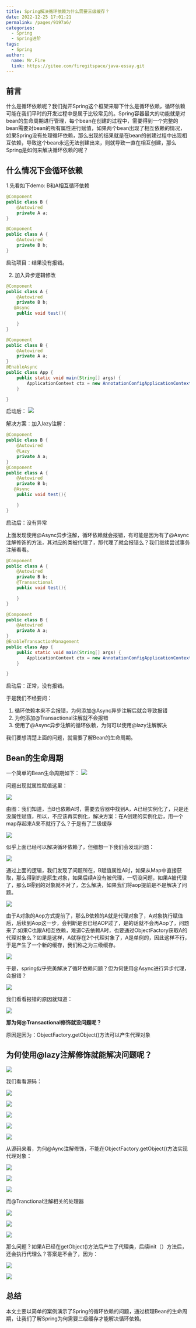 ```yaml
---
title: Spring解决循环依赖为什么需要三级缓存？
date: 2022-12-25 17:01:21
permalink: /pages/9197a6/
categories:
  - Spring
  - Spring进阶
tags:
  - Spring
author: 
  name: Mr.Fire
  link: https://gitee.com/firegitspace/java-essay.git
---
```


## 前言
什么是循环依赖呢？我们抛开Spring这个框架来聊下什么是循环依赖，循环依赖可能在我们平时的开发过程中是属于比较常见的。Spring容器最大的功能就是对bean的生命周期进行管理，每个bean在创建的过程中，需要得到一个完整的bean需要对bean的所有属性进行赋值，如果两个bean出现了相互依赖的情况，如果Spring没有处理循环依赖，那么出现的结果就是在bean的创建过程中出现相互依赖，导致这个bean永远无法创建出来，则就导致一直在相互创建，那么Spring是如何来解决循环依赖的呢？


## 什么情况下会循环依赖
1.先看如下demo: B和A相互循环依赖
```java
@Component
public class B {
    @Autowired
    private A a;
}

@Component
public class A {
    @Autowired
    private B b;
}
```
启动项目：结果没有报错。

2. 加入异步逻辑修改
```java
@Component
public class A {
    @Autowired
    private B b;
   @Async
    public void test(){

    }
}

@Component
public class B {
    @Autowired
    private A a;
}
@EnableAsync
public class App {
    public static void main(String[] args) {
        ApplicationContext ctx = new AnnotationConfigApplicationContext(App.class);
    }

}
```
启动后：
![](https://fire-repository.oss-cn-beijing.aliyuncs.com/spring/221225/0.png)

解决方案：加入lazy注解：
```java
@Component
public class B {
    @Autowired
    @Lazy
    private A a;
}
@Component
public class A {
    @Autowired
    private B b;
   @Async
    public void test(){

    }
}
```
启动后：没有异常

上面发现使用@Async异步注解，循环依赖就会报错，有可能是因为有了@Async注解修饰的方法，其对应的类被代理了，那代理了就会报错么？我们继续尝试事务注解看看。
```java
@Component
public class A {
    @Autowired
    private B b;
    @Transactional
    public void test(){

    }
}

@Component
public class B {
    @Autowired
    private A a;
}
@EnableTransactionManagement
public class App {
    public static void main(String[] args) {
        ApplicationContext ctx = new AnnotationConfigApplicationContext(App.class);
    }

}
```
启动后：正常，没有报错。

于是我们不经要问：
1. 循环依赖本来不会报错，为何添加@Async异步注解后就会导致报错
2. 为何添加@Transactional注解就不会报错
3. 使用了@Async异步注解的循环依赖，为何可以使用@lazy注解解决

我们要想清楚上面的问题，就需要了解Bean的生命周期。

## Bean的生命周期

一个简单的Bean生命周期如下：
![](https://fire-repository.oss-cn-beijing.aliyuncs.com/spring/221225/1.png)

问题出现就属性赋值这里：

![](https://fire-repository.oss-cn-beijing.aliyuncs.com/spring/221225/2.png)

由图：我们知道，当B也依赖A时，需要去容器中找到A，A已经实例化了，只是还没属性赋值，所以，不应该再实例化，解决方案：在A创建的实例化后，用一个map存起来A来不就行了么？于是有了二级缓存

![](https://fire-repository.oss-cn-beijing.aliyuncs.com/spring/221225/3.png)

似乎上面已经可以解决循环依赖了，但细想一下我们会发现问题：

![](https://fire-repository.oss-cn-beijing.aliyuncs.com/spring/221225/4.png)

通过上面的逻辑，我们发现了问题所在，B赋值属性A时，如果从Map中直接获取，那么得到的是原生对象，如果后续A没有被代理，一切没问题，如果A被代理了，那么B得到的对象就不对了，怎么解决，如果我们将aop提前是不是解决了问题。


![](https://fire-repository.oss-cn-beijing.aliyuncs.com/spring/221225/5.png)

由于A对象的Aop方式提前了，那么B依赖的A就是代理对象了，A对象执行赋值后，后续到Aop这一步，会判断是否已经AOP过了，是的话就不会再Aop了，问题来了:如果C也跟A相互依赖，难道C去依赖A时，也要通过ObjectFactory获取A的代理对象么？如果是这样，A就存在2个代理对象了，A是单例的，因此这样不行，于是产生了一个新的缓存，我们称之为三级缓存。

![](https://fire-repository.oss-cn-beijing.aliyuncs.com/spring/221225/6.png)

于是，spring似乎完美解决了循环依赖问题？但为何使用@Async进行异步代理，会报错？


![](https://fire-repository.oss-cn-beijing.aliyuncs.com/spring/221225/7.png)

我们看看报错的原因就知道：

![](https://fire-repository.oss-cn-beijing.aliyuncs.com/spring/221225/8.png)

**那为何@Transactional修饰就没问题呢？**

原因是因为：ObjectFactory.getObject()方法可以产生代理对象

## 为何使用@lazy注解修饰就能解决问题呢？

![](https://fire-repository.oss-cn-beijing.aliyuncs.com/spring/221225/9.png)

我们看看源码：

![](https://fire-repository.oss-cn-beijing.aliyuncs.com/spring/221225/10.png)


![](https://fire-repository.oss-cn-beijing.aliyuncs.com/spring/221225/11.png)

![](https://fire-repository.oss-cn-beijing.aliyuncs.com/spring/221225/12.png)

![](https://fire-repository.oss-cn-beijing.aliyuncs.com/spring/221225/13.png)


![](https://fire-repository.oss-cn-beijing.aliyuncs.com/spring/221225/14.png)

从源码来看，为何@Aync注解修饰，不能在ObjectFactory.getObject()方法实现代理对象：

![](https://fire-repository.oss-cn-beijing.aliyuncs.com/spring/221225/15.png)


![](https://fire-repository.oss-cn-beijing.aliyuncs.com/spring/221225/16.png)


![](https://fire-repository.oss-cn-beijing.aliyuncs.com/spring/221225/17.png)

而@Tranctional注解相关的处理器


![](https://fire-repository.oss-cn-beijing.aliyuncs.com/spring/221225/18.png)


![](https://fire-repository.oss-cn-beijing.aliyuncs.com/spring/221225/19.png)


![](https://fire-repository.oss-cn-beijing.aliyuncs.com/spring/221225/20.png)

那么问题？如果A已经在getObject()方法后产生了代理类，后续init（）方法后，还会执行代理么？答案是不会了，因为：

![](https://fire-repository.oss-cn-beijing.aliyuncs.com/spring/221225/21.png)


![](https://fire-repository.oss-cn-beijing.aliyuncs.com/spring/221225/22.png)

## 总结

本文主要以简单的案例演示了Spring的循环依赖的问题，通过梳理Bean的生命周期，让我们了解Spring为何需要三级缓存才能解决循环依赖。
